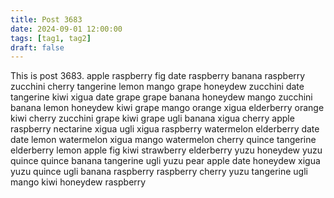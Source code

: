 ```yaml
---
title: Post 3683
date: 2024-09-01 12:00:00
tags: [tag1, tag2]
draft: false
---
```

This is post 3683.
apple
raspberry
fig
date
raspberry
banana
raspberry
zucchini
cherry
tangerine
lemon
mango
grape
honeydew
zucchini
date
tangerine
kiwi
xigua
date
grape
grape
banana
honeydew
mango
zucchini
banana
lemon
honeydew
kiwi
grape
mango
orange
xigua
elderberry
orange
kiwi
cherry
zucchini
grape
kiwi
grape
ugli
banana
xigua
cherry
apple
raspberry
nectarine
xigua
ugli
xigua
raspberry
watermelon
elderberry
date
date
lemon
watermelon
xigua
mango
watermelon
cherry
quince
tangerine
elderberry
lemon
apple
fig
kiwi
strawberry
elderberry
yuzu
honeydew
yuzu
quince
quince
banana
tangerine
ugli
yuzu
pear
apple
date
honeydew
xigua
yuzu
quince
ugli
banana
raspberry
raspberry
cherry
yuzu
tangerine
ugli
mango
kiwi
honeydew
raspberry
